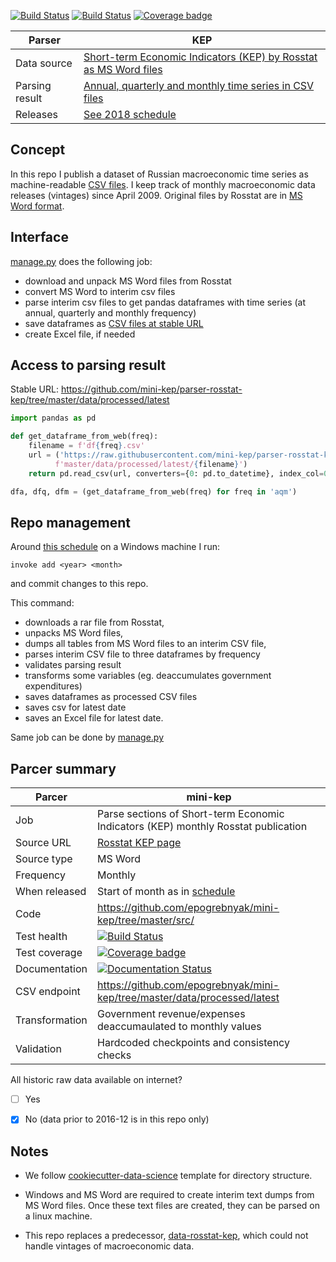 [![Build Status](https://travis-ci.org/mini-kep/parser-rosstat-kep.svg?branch=master)](https://travis-ci.org/mini-kep/parser-rosstat-kep)
[![Build Status](https://travis-ci.org/mini-kep/parser-rosstat-kep.svg?branch=dev)](https://travis-ci.org/mini-kep/parser-rosstat-kep)
[![Coverage badge](https://codecov.io/gh/mini-kep/parser-rosstat-kep/branch/master/graphs/badge.svg)](https://codecov.io/gh/mini-kep/parser-rosstat-kep)


Parser          |                       KEP    
----------------|-------------------------------------------------------------------------------------------------
Data source     | [Short-term Economic Indicators (KEP) by Rosstat as MS Word files][Rosstat]
Parsing result  | [Annual, quarterly and monthly time series in CSV files][backend]
Releases        | [See 2018 schedule][schedule]

Concept
-------

In this repo I publish a dataset of Russian macroeconomic time series 
as machine-readable [CSV files][backend]. 
I keep track of monthly macroeconomic data releases (vintages) 
since April 2009.
Original files by Rosstat are in [MS Word format][Rosstat]. 


Interface 
---------

[manage.py](https://github.com/mini-kep/parser-rosstat-kep/blob/master/src/kep/manage.py) does the following job:
- download and unpack MS Word files from Rosstat
- convert MS Word to interim csv files
- parse interim csv files to get pandas dataframes with time series (at annual, quarterly and monthly frequency) 
- save dataframes as [CSV files at stable URL][backend] 
- create Excel file, if needed

[kep]: https://github.com/mini-kep/parser-rosstat-kep
[Rosstat]: http://www.gks.ru/wps/wcm/connect/rosstat_main/rosstat/ru/statistics/publications/catalog/doc_1140080765391
[backend]: https://github.com/mini-kep/parser-rosstat-kep/tree/master/data/processed/latest
[schedule]: http://www.gks.ru/gis/images/graf-oper2018.htm
[excel]: https://github.com/mini-kep/parser-rosstat-kep/tree/master/output/kep.xlsx

Access to parsing result
------------------------

Stable URL: <https://github.com/mini-kep/parser-rosstat-kep/tree/master/data/processed/latest> 



```python
import pandas as pd

def get_dataframe_from_web(freq):
    filename = f'df{freq}.csv'
    url = ('https://raw.githubusercontent.com/mini-kep/parser-rosstat-kep/'
          f'master/data/processed/latest/{filename}')
    return pd.read_csv(url, converters={0: pd.to_datetime}, index_col=0)

dfa, dfq, dfm = (get_dataframe_from_web(freq) for freq in 'aqm')
```
 
Repo management
---------------

Around [this schedule][schedule] on a Windows machine I run:   

```
invoke add <year> <month>
```

and commit changes to this repo.

This command:
- downloads a rar file from Rosstat, 
- unpacks MS Word files, 
- dumps all tables from MS Word files to an interim CSV file, 
- parses interim CSV file to three dataframes by frequency 
- validates parsing result
- transforms some variables (eg. deaccumulates government expenditures)
- saves dataframes as processed CSV files
- saves csv for latest date
- saves an Excel file for latest date.

Same job can be done by [manage.py](https://github.com/mini-kep/parser-rosstat-kep/blob/master/src/manage.py)

Parcer summary
--------------

Parcer              |  mini-kep 
--------------------|----------------------------------------
Job                 |  Parse sections of Short-term Economic Indicators (KEP) monthly Rosstat publication 
Source URL          |  [Rosstat KEP page](http://www.gks.ru/wps/wcm/connect/rosstat_main/rosstat/ru/statistics/publications/catalog/doc_1140080765391)
Source type         |  MS Word  <!-- Word, Excel, CSV, HTML, XML, API, other -->
Frequency           |  Monthly
When released       |  Start of month as in [schedule](http://www.gks.ru/gis/images/graf-oper2017.htm) 
Code                | <https://github.com/epogrebnyak/mini-kep/tree/master/src/>
Test health         |  [![Build Status](https://travis-ci.org/mini-kep/parser-rosstat-kep.svg?branch=master)](https://travis-ci.org/mini-kep/parser-rosstat-kep)
Test coverage       |  [![Coverage badge](https://codecov.io/gh/mini-kep/parser-rosstat-kep/branch/master/graphs/badge.svg)](https://codecov.io/gh/mini-kep/parser-rosstat-kep)
Documentation       |  [![Documentation Status](https://readthedocs.org/projects/mini-kep-parcer-for-rosstat-kep-publication/badge/?version=latest)](http://mini-kep-parcer-for-rosstat-kep-publication.readthedocs.io/en/latest/?badge=latest)
CSV endpoint        | <https://github.com/epogrebnyak/mini-kep/tree/master/data/processed/latest>
Transformation      |  Government revenue/expenses deaccumaulated to monthly values 
Validation          |  Hardcoded checkpoints and consistency checks 


All historic raw data available on internet? 
- [ ] Yes
- [x] No (data prior to 2016-12 is in this repo only)  



Notes
-----

- We follow [cookiecutter-data-science](https://github.com/drivendata/cookiecutter-data-science) template for 
directory structure. 

- Windows and MS Word are required to create interim text dumps from MS Word files. Оnce these text files are created, they can be parsed on a linux machine.

- This repo replaces a predecessor, [data-rosstat-kep](https://github.com/epogrebnyak/data-rosstat-kep), which could not handle vintages of macroeconomic data. 
